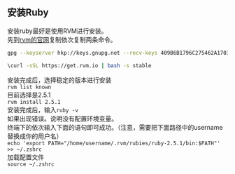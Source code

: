 ## 安装Ruby  
安装ruby最好是使用RVM进行安装。  
先到[rvm的官网](https://rvm.io/)复制依次复制两条命令。   
```bash
gpg --keyserver hkp://keys.gnupg.net --recv-keys 409B6B1796C275462A1703113804BB82D39DC0E3 7D2BAF1CF37B13E2069D6956105BD0E739499BDB

\curl -sSL https://get.rvm.io | bash -s stable
```
安装完成后，选择稳定的版本进行安装  
`rvm list known`  
目前选择是2.5.1  
`rvm install 2.5.1`  
安装完成后，输入`ruby -v`  
如果出现错误。说明没有配置环境变量。   
终端下的依次输入下面的语句即可成功。（注意，需要把下面路径中的username替换成你的用户名）    
`echo 'export PATH="/home/username/.rvm/rubies/ruby-2.5.1/bin:$PATH"' >> ~/.zshrc`  
加载配置文件   
`source ~/.zshrc`  
